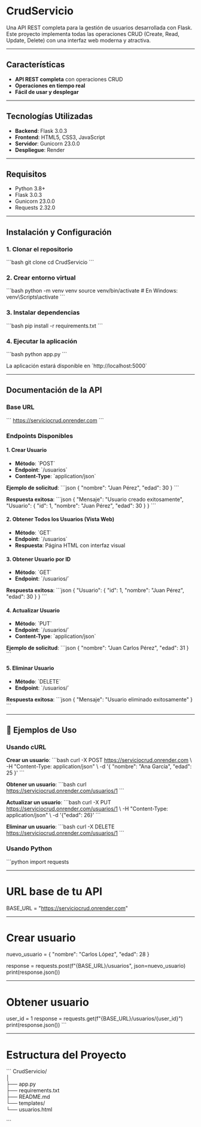 # CrudServicio 

Una API REST completa para la gestión de usuarios desarrollada con Flask. Este proyecto implementa todas las operaciones CRUD (Create, Read, Update, Delete) con una interfaz web moderna y atractiva.

---

## Características

- **API REST completa** con operaciones CRUD
- **Operaciones en tiempo real**
- **Fácil de usar y desplegar**

---

## Tecnologías Utilizadas

- **Backend**: Flask 3.0.3
- **Frontend**: HTML5, CSS3, JavaScript
- **Servidor**: Gunicorn 23.0.0
- **Despliegue**: Render

---

## Requisitos

- Python 3.8+
- Flask 3.0.3
- Gunicorn 23.0.0
- Requests 2.32.0

---

## Instalación y Configuración

### 1. Clonar el repositorio
\`\`\`bash
git clone <url-del-repositorio>
cd CrudServicio
\`\`\`

### 2. Crear entorno virtual
\`\`\`bash
python -m venv venv
source venv/bin/activate  # En Windows: venv\\Scripts\\activate
\`\`\`

### 3. Instalar dependencias
\`\`\`bash
pip install -r requirements.txt
\`\`\`

### 4. Ejecutar la aplicación
\`\`\`bash
python app.py
\`\`\`

La aplicación estará disponible en \`http://localhost:5000\`

---

## Documentación de la API

### Base URL
\`\`\`
https://serviciocrud.onrender.com
\`\`\`

### Endpoints Disponibles

#### 1. Crear Usuario
- **Método**: \`POST\`
- **Endpoint**: \`/usuarios\`
- **Content-Type**: \`application/json\`

**Ejemplo de solicitud**:
\`\`\`json
{
  "nombre": "Juan Pérez",
  "edad": 30
}
\`\`\`

**Respuesta exitosa**:
\`\`\`json
{
  "Mensaje": "Usuario creado exitosamente",
  "Usuario": {
    "id": 1,
    "nombre": "Juan Pérez",
    "edad": 30
  }
}
\`\`\`

#### 2. Obtener Todos los Usuarios (Vista Web)
- **Método**: \`GET\`
- **Endpoint**: \`/usuarios\`
- **Respuesta**: Página HTML con interfaz visual

#### 3. Obtener Usuario por ID
- **Método**: \`GET\`
- **Endpoint**: \`/usuarios/<id>\`

**Respuesta exitosa**:
\`\`\`json
{
  "Usuario": {
    "id": 1,
    "nombre": "Juan Pérez",
    "edad": 30
  }
}
\`\`\`

#### 4. Actualizar Usuario
- **Método**: \`PUT\`
- **Endpoint**: \`/usuarios/<id>\`
- **Content-Type**: \`application/json\`

**Ejemplo de solicitud**:
\`\`\`json
{
  "nombre": "Juan Carlos Pérez",
  "edad": 31
}
\`\`\`

#### 5. Eliminar Usuario
- **Método**: \`DELETE\`
- **Endpoint**: \`/usuarios/<id>\`

**Respuesta exitosa**:
\`\`\`json
{
  "Mensaje": "Usuario eliminado exitosamente"
}
\`\`\`

---

## 🎯 Ejemplos de Uso

### Usando cURL

**Crear un usuario**:
\`\`\`bash
curl -X POST https://serviciocrud.onrender.com \\
  -H "Content-Type: application/json" \\
  -d '{
    "nombre": "Ana García",
    "edad": 25
  }'
\`\`\`

**Obtener un usuario**:
\`\`\`bash
curl https://serviciocrud.onrender.com/usuarios/1
\`\`\`

**Actualizar un usuario**:
\`\`\`bash
curl -X PUT https://serviciocrud.onrender.com/usuarios/1 \\
  -H "Content-Type: application/json" \\
  -d '{"edad": 26}'
\`\`\`

**Eliminar un usuario**:
\`\`\`bash
curl -X DELETE https://serviciocrud.onrender.com/usuarios/1
\`\`\`

### Usando Python

\`\`\`python
import requests

---

# URL base de tu API
BASE_URL = "https://serviciocrud.onrender.com"

---

# Crear usuario
nuevo_usuario = {
    "nombre": "Carlos López",
    "edad": 28
}

response = requests.post(f"{BASE_URL}/usuarios", json=nuevo_usuario)
print(response.json())

---

# Obtener usuario
user_id = 1
response = requests.get(f"{BASE_URL}/usuarios/{user_id}")
print(response.json())
\`\`\`

---

# Estructura del Proyecto

\`\`\`
CrudServicio/           <br> 
│                       <br>
├── app.py              <br>
├── requirements.txt    <br>
├── README.md           <br>
└── templates/          <br>
    └── usuarios.html   <br>  
\`\`\`
